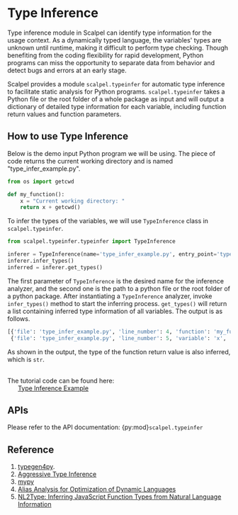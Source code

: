 # Type Inference

Type inference module in Scalpel can identify type information for the usage context. As a dynamically typed language, the variables' types are unknown until runtime, making it difficult to perform type checking. Though benefiting from the coding flexibility for rapid development, Python programs can miss the opportunity to separate data from behavior and detect bugs and errors at an early stage.

Scalpel provides a module `scalpel.typeinfer` for automatic type inference to facilitate static analysis for Python programs.
`scalpel.typeinfer` takes a Python file or the root folder of a whole package as input and will output a dictionary of detailed type information for each variable, including function return values and function parameters.

## How to use Type Inference
Below is the demo input Python program we will be using. The piece of code returns the current working directory and is named "type_infer_example.py".
```python
from os import getcwd

def my_function():
    x = "Current working directory: "
    return x + getcwd()
```
To infer the types of the variables, we will use `TypeInference` class in `scalpel.typeinfer`.
```python
from scalpel.typeinfer.typeinfer import TypeInference

inferer = TypeInference(name='type_infer_example.py', entry_point='type_infer_example.py')
inferer.infer_types()
inferred = inferer.get_types()
```
The first parameter of `TypeInference` is the desired name for the inference analyzer, and the second one is the path to a python file or the root folder of a python package. After instantiating a `TypeInference` analyzer, invoke `infer_types()` method to start the inferring process. `get_types()` will return a list containing inferred type information of all variables.
The output is as follows.
```python
[{'file': 'type_infer_example.py', 'line_number': 4, 'function': 'my_function', 'type': {'str'}},
 {'file': 'type_infer_example.py', 'line_number': 5, 'variable': 'x', 'function': 'my_function', 'type': 'str'}]
```
As shown in the output, the type of the function return value is also inferred, which is `str`.

\
The tutorial code can be found here:\
&nbsp;&nbsp;&nbsp;&nbsp;&nbsp;&nbsp;[Type Inference Example](../examples/type_infer_tutorial.py)

## APIs

Please refer to the API documentation: {py:mod}`scalpel.typeinfer`


## Reference
1. [typegen4py](https://github.com/typegen4py/typegen4py).
2. [Aggressive Type Inference](https://legacy.python.org/workshops/2000-01/proceedings/papers/aycock/aycock.html#:~:text=3%20Aggressive%20Type%20Inference,string%20if%20S3%20is%20executed.)
3. [mypy](https://mypy.readthedocs.io/en/stable/type_inference_and_annotations.html)
4. [Alias Analysis for Optimization of Dynamic Languages](https://www3.cs.stonybrook.edu/~tuncay/papers/GLSRT-DLS-10.pdf)
5. [NL2Type: Inferring JavaScript Function Types from Natural
Language Information](https://www.software-lab.org/publications/icse2019_NL2Type.pdf)
